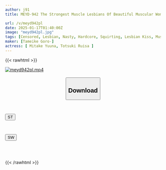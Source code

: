 ```yaml
---
author: j91
title: MEYD-942 The Strongest Muscle Lesbians Of Beautiful Muscular Women! Sharp Abs, Big Ass, And Lots Of Squirting... Endless Ecstasy Of Mixed Bodily Fluids! Yuuna Mitake Ruisa Tsukizuki

url: /v/meyd942pl
date: 2025-01-17T01:40:00Z
image: "meyd942pl.jpg"
tags: [Censored, Lesbian, Nasty, Hardcore, Squirting, Lesbian Kiss, Muscle	]
maker: [Tameike Goro-]
actress: [ Mitake Yuuna, Totsuki Ruisa ]
---
```



{{< rawhtml >}}

<div class="video" data-videoid="A26j3LkjDLuX8Jj">
    <a href="javascript:;">
        <img src="/v/meyd942pl/meyd942pl.jpg" width="WIDTH" height="HEIGHT" alt="meyd942pl.mp4" loading="lazy">
    </a>
</div>

<script type="text/javascript" src="https://j91.asia/asset/on-demand-st.js"></script>

<br>
  <link rel="stylesheet" href="https://j91.asia/asset/bs5.css">
  
  <center>
  <button class="btn btn-primary" type="button" data-bs-toggle="collapse" data-bs-target=".multi-collapse" aria-expanded="false" aria-controls="multiCollapseExample1 multiCollapseExample2"><h2>Download</h2></button></center>
</p>
<div class="row">
  <div class="col">
    <div class="collapse multi-collapse" id="multiCollapseExample1">
      <div class="card card-body">
	      	      <br>
<div class="buttons">  
<p><a href="/v/meyd942pl/st.html" target="_blank"><button class="btn-hover color-3"><i class="fa fa-download"></i> ST</button></a></p></div>
    </div>
  </div>
</div>
  <div class="col">
    <div class="collapse multi-collapse" id="multiCollapseExample2">
      <div class="card card-body">
	      <br>
<div class="buttons">
<p><a href="/v/meyd942pl/sw.html" target="_blank"><button class="btn-hover color-2"><i class="fa fa-download"></i> SW</button></a></p></div>
<br><br>
      </div>
    </div>
  </div>
</div>

{{< /rawhtml >}}